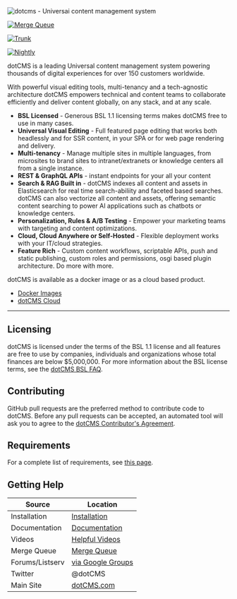 <img src="https://www2.dotcms.com/dA/99fe3769-d649/256w/dotcms.png" title="dotcms - Universai content management system ">


[![Merge Queue](https://github.com/dotCMS/core/actions/workflows/cicd_2-merge-queue.yml/badge.svg)](https://github.com/dotCMS/core/actions/workflows/cicd_2-merge-queue.yml)

[![Trunk](https://github.com/dotCMS/core/actions/workflows/cicd_3-trunk.yml/badge.svg)](https://github.com/dotCMS/core/actions/workflows/cicd_3-trunk.yml)

[![Nightly](https://github.com/dotCMS/core/actions/workflows/cicd_4-nightly.yml/badge.svg)](https://github.com/dotCMS/core/actions/workflows/cicd_4-nightly.yml)


dotCMS is a leading Universal content management system powering thousands of digital experiences for over 150 customers worldwide.

With powerful visual editing tools, multi-tenancy and a tech-agnostic architecture dotCMS empowers technical and content teams to collaborate efficiently and deliver content globally, on any stack, and at any scale.

- **BSL Licensed** - Generous BSL 1.1 licensing terms makes dotCMS free to use in many cases.
- **Universal Visual Editing** - Full featured page editing that works both headlessly and for SSR content, in your SPA or for web page rendering and delivery.
- **Multi-tenancy** - Manage multiple sites in multiple languages, from microsites to brand sites to intranet/extranets or knowledge centers all from a single instance.
- **REST & GraphQL APIs** - instant endpoints for your all your content
- **Search & RAG Built in** - dotCMS indexes all content and assets in Elasticsearch for real time search-abiliity and faceted based searches.  dotCMS can also vectorize all content and assets, offering semantic content searching to power AI applications such as chatbots or knowledge centers.
- **Personalization, Rules & A/B Testing** - Empower your marketing teams with targeting and content optimizations.
- **Cloud, Cloud Anywhere or Self-Hosted** - Flexible deployment works with your IT/cloud strategies. 
- **Feature Rich** - Custom content workflows, scriptable APIs, push and static publishing, custom roles and permissions, osgi based plugin architecture.  Do more with more.


dotCMS is available as a docker image or as a cloud based product.

-  [Docker Images](https://www.dotcms.com/download)
-  [dotCMS Cloud](https://www.dotcms.com/product/dotcms-cloud)


---

## Licensing

dotCMS is licensed under the terms of the BSL 1.1 license and all features are free to use by companies, individuals and organizations whose total finances are below $5,000,000.  For more information about the BSL license terms, see the [dotCMS BSL FAQ](http://www.dotcms.com/bsl-faq). 

## Contributing

GitHub pull requests are the preferred method to contribute code to dotCMS. Before any pull requests can be accepted, an automated tool will ask you to agree to the [dotCMS Contributor's Agreement](https://gist.github.com/wezell/85ef45298c48494b90d92755b583acb3). 

## Requirements

For a complete list of requirements, see [this page](http://www.dotcms.com/docs/latest/dotcms-technology-requirements).

## Getting Help

| Source          | Location                                                            |
| --------------- | ------------------------------------------------------------------- |
| Installation    | [Installation](https://www.dotcms.com/docs/latest/installation)         |
| Documentation   | [Documentation](https://www.dotcms.com/docs/latest/table-of-contents)   |
| Videos          | [Helpful Videos](http://www.dotcms.com/videos/)                         |
| Merge Queue   | [Merge Queue](https://github.com/dotCMS/core/queue/main)                          |
| Forums/Listserv | [via Google Groups](https://groups.google.com/forum/#!forum/dotCMS) |
| Twitter         | @dotCMS                                                             |
| Main Site       | [dotCMS.com](https://www.dotcms.com/)                                   |
